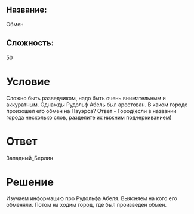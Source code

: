 ## Название: 
Обмен

## Сложность: 
50

# Условие
Сложно быть разведчиком, надо быть очень внимательным и аккуратным. Однажды Рудольф Абель был арестован. В каком городе произошел его обмен на Пауэрса? Ответ - Город(если в названии города несколько слов, разделите их нижним подчеркиванием)

# Ответ
Западный_Берлин

# Решение
Изучаем информацию про Рудольфа Абеля. Выясняем на кого его обменяли. Потом на ходим город, где был произведен обмен.
